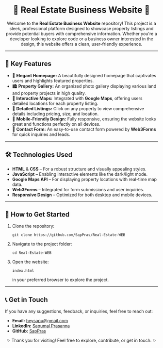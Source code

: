 <h1 align="center">🌟 Real Estate Business Website 🌟</h1>

<p align="center">
  Welcome to the <strong>Real Estate Business Website</strong> repository! This project is a sleek, professional platform designed to showcase property listings and provide potential buyers with comprehensive information. Whether you're a developer looking to explore code or a business owner interested in the design, this website offers a clean, user-friendly experience.
</p>

---

<h2>🎯 Key Features</h2>

<ul>
  <li>🏡 <strong>Elegant Homepage:</strong> A beautifully designed homepage that captivates users and highlights featured properties.</li>
  <li>🏙️ <strong>Property Gallery:</strong> An organized photo gallery displaying various land and property projects in high quality.</li>
  <li>📍 <strong>Interactive Maps:</strong> Integrated with <strong>Google Maps</strong>, offering users detailed locations for each property listing.</li>
  <li>📄 <strong>Detailed Listings:</strong> Click on any property to view comprehensive details including pricing, size, and location.</li>
  <li>📱 <strong>Mobile-Friendly Design:</strong> Fully responsive, ensuring the website looks great and functions perfectly on all devices.</li>
  <li>📧 <strong>Contact Form:</strong> An easy-to-use contact form powered by <strong>Web3Forms</strong> for quick inquiries and leads.</li>
</ul>

---

<h2>🛠️ Technologies Used</h2>

<ul>
  <li><strong>HTML</strong> & <strong>CSS</strong> – For a robust structure and visually appealing styles.</li>
  <li><strong>JavaScript</strong> – Enabling interactive elements like the dark/light mode.</li>
  <li><strong>Google Maps API</strong> – For displaying property locations with real-time map data.</li>
  <li><strong>Web3Forms</strong> – Integrated for form submissions and user inquiries.</li>
  <li><strong>Responsive Design</strong> – Optimized for both desktop and mobile devices.</li>
</ul>

---

<h2>🚀 How to Get Started</h2>

<ol>
  <li>Clone the repository:
    <pre><code>git clone https://github.com/SapPras/Real-Estate-WEB</code></pre>
  </li>
  <li>Navigate to the project folder:
    <pre><code>cd Real-Estate-WEB</code></pre>
  </li>
  <li>Open the website:
    <pre><code>index.html</code></pre>
    in your preferred browser to explore the project.
  </li>
</ol>

---

<h2>📞 Get in Touch</h2>

<p>If you have any suggestions, feedback, or inquiries, feel free to reach out:</p>

<ul>
  <li><strong>Email:</strong> <a href="mailto:heysapu@gmail.com">heysapu@gmail.com</a></li>
  <li><strong>LinkedIn:</strong> <a href="https://linkedin.com/in/sapumalprasanna">Sapumal Prasanna</a></li>
  <li><strong>GitHub:</strong> <a href="https://github.com/SapPras">SapPras</a></li>
</ul>

<p align="center">✨ Thank you for visiting! Feel free to explore, contribute, or get in touch. ✨</p>
